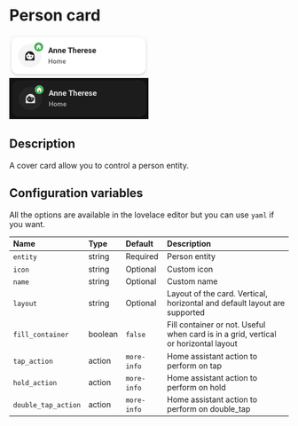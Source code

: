 # Person card

![Person light](../images/person-light.png)
![Person dark](../images/person-dark.png)

## Description

A cover card allow you to control a person entity.

## Configuration variables

All the options are available in the lovelace editor but you can use `yaml` if you want.

| Name                | Type    | Default     | Description                                                                         |
| :------------------ | :------ | :---------- | :---------------------------------------------------------------------------------- |
| `entity`            | string  | Required    | Person entity                                                                       |
| `icon`              | string  | Optional    | Custom icon                                                                         |
| `name`              | string  | Optional    | Custom name                                                                         |
| `layout`            | string  | Optional    | Layout of the card. Vertical, horizontal and default layout are supported           |
| `fill_container`    | boolean | `false`     | Fill container or not. Useful when card is in a grid, vertical or horizontal layout |
| `tap_action`        | action  | `more-info` | Home assistant action to perform on tap                                             |
| `hold_action`       | action  | `more-info` | Home assistant action to perform on hold                                            |
| `double_tap_action` | action  | `more-info` | Home assistant action to perform on double_tap                                      |
